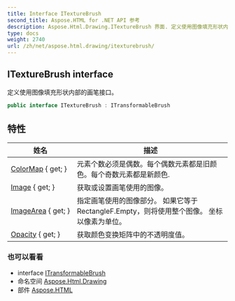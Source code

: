 ```yaml
---
title: Interface ITextureBrush
second_title: Aspose.HTML for .NET API 参考
description: Aspose.Html.Drawing.ITextureBrush 界面. 定义使用图像填充形状内部的画笔接口
type: docs
weight: 2740
url: /zh/net/aspose.html.drawing/itexturebrush/
---
```

## ITextureBrush interface

定义使用图像填充形状内部的画笔接口。

```csharp
public interface ITextureBrush : ITransformableBrush
```

## 特性

| 姓名 | 描述 |
| --- | --- |
| [ColorMap](../../aspose.html.drawing/itexturebrush/colormap/) { get; } | 元素个数必须是偶数。每个偶数元素都是旧颜色。每个奇数元素都是新颜色. |
| [Image](../../aspose.html.drawing/itexturebrush/image/) { get; } | 获取或设置画笔使用的图像。 |
| [ImageArea](../../aspose.html.drawing/itexturebrush/imagearea/) { get; } | 指定画笔使用的图像部分。 如果它等于 RectangleF.Empty，则将使用整个图像。 坐标以像素为单位。 |
| [Opacity](../../aspose.html.drawing/itexturebrush/opacity/) { get; } | 获取颜色变换矩阵中的不透明度值。 |

### 也可以看看

* interface [ITransformableBrush](../itransformablebrush/)
* 命名空间 [Aspose.Html.Drawing](../../aspose.html.drawing/)
* 部件 [Aspose.HTML](../../)



